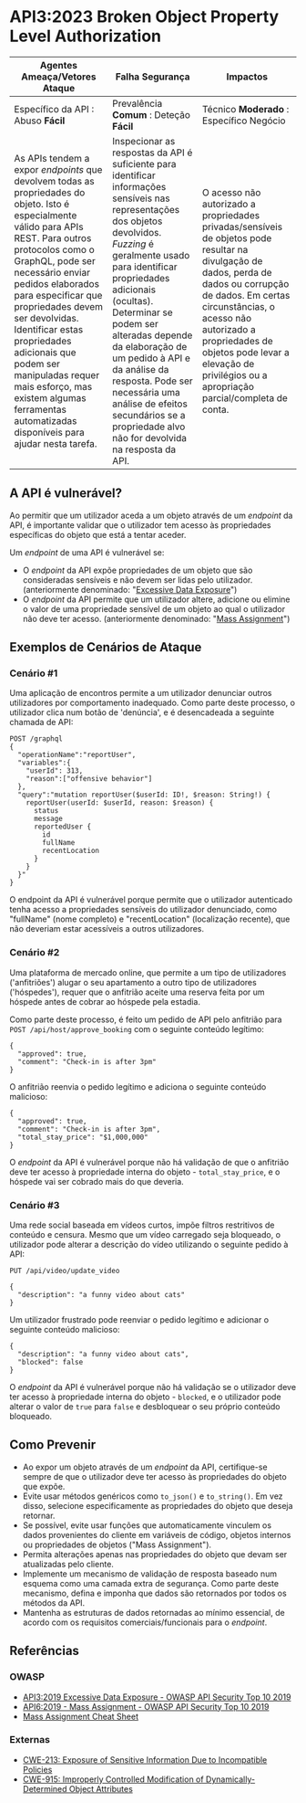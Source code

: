 # API3:2023 Broken Object Property Level Authorization

| Agentes Ameaça/Vetores Ataque | Falha Segurança | Impactos |
| - | - | - |
| Específico da API : Abuso **Fácil** | Prevalência **Comum** : Deteção **Fácil** | Técnico **Moderado** : Específico Negócio |
| As APIs tendem a expor _endpoints_ que devolvem todas as propriedades do objeto. Isto é especialmente válido para APIs REST. Para outros protocolos como o GraphQL, pode ser necessário enviar pedidos elaborados para especificar que propriedades devem ser devolvidas. Identificar estas propriedades adicionais que podem ser manipuladas requer mais esforço, mas existem algumas ferramentas automatizadas disponíveis para ajudar nesta tarefa. | Inspecionar as respostas da API é suficiente para identificar informações sensíveis nas representações dos objetos devolvidos. _Fuzzing_ é geralmente usado para identificar propriedades adicionais (ocultas). Determinar se podem ser alteradas depende da elaboração de um pedido à API e da análise da resposta. Pode ser necessária uma análise de efeitos secundários se a propriedade alvo não for devolvida na resposta da API. | O acesso não autorizado a propriedades privadas/sensíveis de objetos pode resultar na divulgação de dados, perda de dados ou corrupção de dados. Em certas circunstâncias, o acesso não autorizado a propriedades de objetos pode levar a elevação de privilégios ou a apropriação parcial/completa de conta. |

## A API é vulnerável?

Ao permitir que um utilizador aceda a um objeto através de um _endpoint_ da API, 
é importante validar que o utilizador tem acesso às propriedades específicas do 
objeto que está a tentar aceder.

Um _endpoint_ de uma API é vulnerável se:

* O _endpoint_ da API expõe propriedades de um objeto que são consideradas
  sensíveis e não devem ser lidas pelo utilizador. (anteriormente denominado:
  "[Excessive Data Exposure][1]")
* O _endpoint_ da API permite que um utilizador altere, adicione ou elimine o
  valor de uma propriedade sensível de um objeto ao qual o utilizador não deve
  ter acesso. (anteriormente denominado: "[Mass Assignment][2]")

## Exemplos de Cenários de Ataque

### Cenário #1

Uma aplicação de encontros permite a um utilizador denunciar outros utilizadores
por comportamento inadequado. Como parte deste processo, o utilizador clica num 
botão de 'denúncia', e é desencadeada a seguinte chamada de API:

```
POST /graphql
{
  "operationName":"reportUser",
  "variables":{
    "userId": 313,
    "reason":["offensive behavior"]
  },
  "query":"mutation reportUser($userId: ID!, $reason: String!) {
    reportUser(userId: $userId, reason: $reason) {
      status
      message
      reportedUser {
        id
        fullName
        recentLocation
      }
    }
  }"
}
```

O endpoint da API é vulnerável porque permite que o utilizador autenticado tenha 
acesso a propriedades sensíveis do utilizador denunciado, como "fullName" (nome 
completo) e "recentLocation" (localização recente), que não deveriam estar 
acessíveis a outros utilizadores.

### Cenário #2

Uma plataforma de mercado online, que permite a um tipo de utilizadores 
('anfitriões') alugar o seu apartamento a outro tipo de utilizadores 
('hóspedes'), requer que o anfitrião aceite uma reserva feita por um hóspede 
antes de cobrar ao hóspede pela estadia.

Como parte deste processo, é feito um pedido de API pelo anfitrião para
`POST /api/host/approve_booking` com o seguinte conteúdo legítimo:

```
{
  "approved": true,
  "comment": "Check-in is after 3pm"
}
```

O anfitrião reenvia o pedido legítimo e adiciona o seguinte conteúdo malicioso:

```
{
  "approved": true,
  "comment": "Check-in is after 3pm",
  "total_stay_price": "$1,000,000"
}
```

O _endpoint_ da API é vulnerável porque não há validação de que o anfitrião 
deve ter acesso à propriedade interna do objeto - `total_stay_price`, e o 
hóspede vai ser cobrado mais do que deveria.

### Cenário #3

Uma rede social baseada em vídeos curtos, impõe filtros restritivos de conteúdo 
e censura. Mesmo que um vídeo carregado seja bloqueado, o utilizador pode 
alterar a descrição do vídeo utilizando o seguinte pedido à API:

```
PUT /api/video/update_video

{
  "description": "a funny video about cats"
}
```

Um utilizador frustrado pode reenviar o pedido legítimo e adicionar o seguinte 
conteúdo malicioso:

```
{
  "description": "a funny video about cats",
  "blocked": false
}
```

O _endpoint_ da API é vulnerável porque não há validação se o utilizador deve 
ter acesso à propriedade interna do objeto - `blocked`, e o utilizador pode 
alterar o valor de `true` para `false` e desbloquear o seu próprio conteúdo 
bloqueado.

## Como Prevenir

* Ao expor um objeto através de um _endpoint_ da API, certifique-se sempre de 
  que o utilizador deve ter acesso às propriedades do objeto que expõe.
* Evite usar métodos genéricos como `to_json()` e `to_string()`. Em vez disso,
  selecione especificamente as propriedades do objeto que deseja retornar.
* Se possível, evite usar funções que automaticamente vinculem os dados
  provenientes do cliente em variáveis de código, objetos internos ou
  propriedades de objetos ("Mass Assignment").
* Permita alterações apenas nas propriedades do objeto que devam ser
  atualizadas pelo cliente.
* Implemente um mecanismo de validação de resposta baseado num esquema como uma 
  camada extra de segurança. Como parte deste mecanismo, defina e imponha que 
  dados são retornados por todos os métodos da API.
* Mantenha as estruturas de dados retornadas ao mínimo essencial, de acordo com 
  os requisitos comerciais/funcionais para o _endpoint_.

## Referências

### OWASP

* [API3:2019 Excessive Data Exposure - OWASP API Security Top 10 2019][1]
* [API6:2019 - Mass Assignment - OWASP API Security Top 10 2019][2]
* [Mass Assignment Cheat Sheet][3]

### Externas

* [CWE-213: Exposure of Sensitive Information Due to Incompatible Policies][4]
* [CWE-915: Improperly Controlled Modification of Dynamically-Determined Object Attributes][5]

[1]: https://owasp.org/API-Security/editions/2019/en/0xa3-excessive-data-exposure/
[2]: https://owasp.org/API-Security/editions/2019/en/0xa6-mass-assignment/
[3]: https://cheatsheetseries.owasp.org/cheatsheets/Mass_Assignment_Cheat_Sheet.html
[4]: https://cwe.mitre.org/data/definitions/213.html
[5]: https://cwe.mitre.org/data/definitions/915.html
